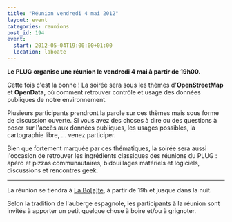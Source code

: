 ```yaml
---
title: "Réunion vendredi 4 mai 2012"
layout: event
categories: reunions
post_id: 194
event:
  start: 2012-05-04T19:00:00+01:00
  location: laboate
---
```

**Le PLUG organise une réunion le vendredi 4 mai à partir de 19h00.**

Cette fois c'est la bonne ! La soirée sera sous les thèmes d'**OpenStreetMap** et **OpenData**, où comment retrouver contrôle et usage des données publiques de notre environnement.

Plusieurs participants prendront la parole sur ces thèmes mais sous forme de discussion ouverte. Si vous avez des choses à dire ou des questions à poser sur l'accès aux données publiques, les usages possibles, la cartographie libre, … venez participer.

Bien que fortement marquée par ces thématiques, la soirée sera aussi l'occasion de retrouver les ingrédients classiques des réunions du PLUG : apéro et pizzas communautaires, bidouillages matériels et logiciels, discussions et rencontres geek.

----
La réunion se tiendra à [La Bo\[a\]te](http://laboate.com/), à partir de 19h et jusque dans la nuit.

Selon la tradition de l'auberge espagnole, les participants à la réunion sont invités à apporter un petit quelque chose à boire et/ou à grignoter.
